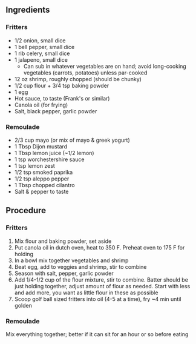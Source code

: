 ## Ingredients

### Fritters
* 1/2 onion, small dice
* 1 bell pepper, small dice
* 1 rib celery, small dice
* 1 jalapeno, small dice
  * Can sub in whatever vegetables are on hand; avoid long-cooking vegetables (carrots, potatoes) unless par-cooked
* 12 oz shrimp, roughly chopped (should be chunky)
* 1/2 cup flour + 3/4 tsp baking powder
* 1 egg
* Hot sauce, to taste (Frank's or similar)
* Canola oil (for frying)
* Salt, black pepper, garlic powder

### Remoulade
* 2/3 cup mayo (or mix of mayo & greek yogurt)
* 1 Tbsp Dijon mustard
* 1 Tbsp lemon juice (~1/2 lemon)
* 1 tsp worchestershire sauce
* 1 tsp lemon zest
* 1/2 tsp smoked paprika
* 1/2 tsp aleppo pepper
* 1 Tbsp chopped cilantro
* Salt & pepper to taste

## Procedure

### Fritters
1. Mix flour and baking powder, set aside
2. Put canola oil in dutch oven, heat to 350 F. Preheat oven to 175 F for holding
3. In a bowl mix together vegetables and shrimp
4. Beat egg, add to veggies and shrimp, stir to combine
5. Season with salt, pepper, garlic powder
6. Add 1/4-1/2 cup of the flour mixture, stir to combine. Batter should be just holding together, adjust amount of flour as needed. Start with less and add more, you want as little flour in these as possible
7. Scoop golf ball sized fritters into oil (4-5 at a time), fry ~4 min until golden 

### Remoulade
Mix everything together; better if it can sit for an hour or so before eating
